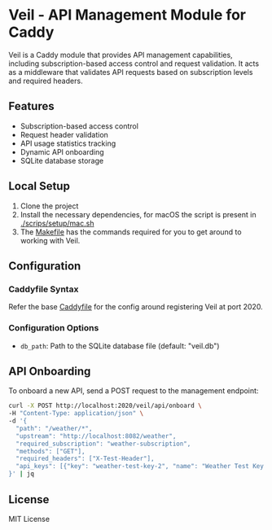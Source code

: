 # Veil - API Management Module for Caddy

Veil is a Caddy module that provides API management capabilities, including subscription-based access control and request validation. It acts as a middleware that validates API requests based on subscription levels and required headers.

## Features

- Subscription-based access control
- Request header validation
- API usage statistics tracking
- Dynamic API onboarding
- SQLite database storage


## Local Setup

1. Clone the project
2. Install the necessary dependencies, for macOS the script is present in [./scrips/setup/mac.sh](./scrips/setup/mac.sh)
3. The [Makefile](./Makefile) has the commands required for you to get around to working with Veil.


## Configuration

### Caddyfile Syntax

Refer the base [Caddyfile](./Caddyfile) for the config around registering Veil at port 2020.

### Configuration Options

- `db_path`: Path to the SQLite database file (default: "veil.db")

## API Onboarding

To onboard a new API, send a POST request to the management endpoint:

```bash
curl -X POST http://localhost:2020/veil/api/onboard \
-H "Content-Type: application/json" \
-d '{
  "path": "/weather/*",
  "upstream": "http://localhost:8082/weather",
  "required_subscription": "weather-subscription",
  "methods": ["GET"],
  "required_headers": ["X-Test-Header"],
  "api_keys": [{"key": "weather-test-key-2", "name": "Weather Test Key 2"}]
}' | jq
```

## License

MIT License
